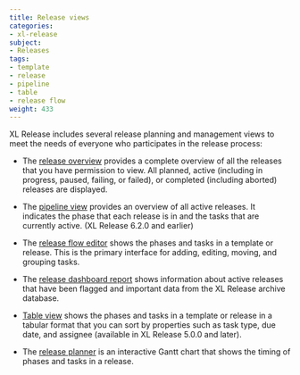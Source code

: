 ```yaml
---
title: Release views
categories:
- xl-release
subject:
- Releases
tags:
- template
- release
- pipeline
- table
- release flow
weight: 433
---
```


XL Release includes several release planning and management views to meet the needs of everyone who participates in the release process:

* The [release overview](/xl-release/how-to/using-the-release-overview.html) provides a complete overview of all the releases that you have permission to view. All planned, active (including in progress, paused, failing, or failed), or completed (including aborted) releases are displayed.

* The [pipeline view](/xl-release/how-to/using-the-pipeline-view.html) provides an overview of all active releases. It indicates the phase that each release is in and the tasks that are currently active. (XL Release 6.2.0 and earlier)

* The [release flow editor](/xl-release/how-to/using-the-release-flow-editor.html) shows the phases and tasks in a template or release. This is the primary interface for adding, editing, moving, and grouping tasks.

* The [release dashboard report](/xl-release/concept/dashboard-report.html) shows information about active releases that have been flagged and important data from the XL Release archive database.

* [Table view](/xl-release/how-to/using-the-table-view.html) shows the phases and tasks in a template or release in a tabular format that you can sort by properties such as task type, due date, and assignee (available in XL Release 5.0.0 and later).

* The [release planner](/xl-release/how-to/using-the-xl-release-planner.html) is an interactive Gantt chart that shows the timing of phases and tasks in a release.
